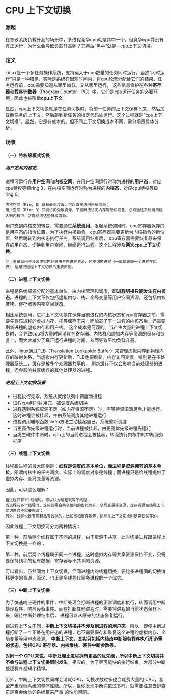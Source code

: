 # CPU 上下文切换

### 源起
在导致系统负载升高的场景中，多进程竞争cpu就是其中一个。但竞争cpu并没有真正运行，为什么会导致负载升高呢？其幕后“黑手”就是--cpu上下文切换。


### 定义
Linux是一个多任务操作系统，支持远大于cpu数量的任务同时运行。当然“同时运行”只是一种错觉，实际是系统在很短时间内，将cpu轮流分配给它们的结果。任务运行前，cpu需要知道从哪里加载，又从哪里运行，
这些信息维护在各种**寄存器**和**程序计数器**（Program Counter，PC）中，它们是cpu运行任务的必要环境，因此也被叫做**cpu上下文**。

显然，cpu上下文切换就是在任务切换时，将前一任务的上下文保存下来，然后加载新任务的上下文，然后跳到新任务的指定代码处运行。这个过程就是“cpu上下文切换”，显然，它是有成本的。但不同上下文切换成本不同，需分场景具体分析。


### 场景

#### （一）特权级模式切换
##### 用户态和内核态
  进程可运行在**用户空间**和**内核空间**，在用户空间运行时称为进程的**用户态**，对应cpu特权等级ring 3，在内核空间运行时称为进程的**内核态**，对应cpu特权等级ring 0。
  
    内核空间（Ring 0）具有最高权限，可以直接访问所有资源；
    用户空间（Ring 3）只能访问受限资源，不能直接访问内存等硬件设备，必须通过系统调用陷入到内核中，才能访问这些特权资源。
  
  用户态到内核态的转变，需要通过**系统调用**。发起系统调用时，cpu寄存器保存的是用户态的指令位置，为了执行内核指令，cpu寄存器需要更新为内核指令的新位置，然后跳转到内核态执行任务。系统调用结束后，
  cpu寄存器需要恢复原来保存的用户态，切换到用户空间，继续运行进程。这个过程涉及**两次cpu上下文切换**。
  
    注：系统调用不涉及虚拟内存等用户态进程资源，也不切换进程（一直都是同一个进程在运行），这是跟进程上下文切换的重要区别。
  
  
#### （二）进程上下文切换
  进程是系统资源分配的基本单位，由内核管理和调度，即**进程切换只能发生在内核态**。进程的上下文不仅包括虚拟内存、栈、全局变量等用户空间资源，还包括内核堆栈、寄存器等内核空间状态。
  
  相比系统调用，进程上下文切换在保存当前进程的内核状态和cpu寄存器之前，需要先将该进程的虚拟内存、栈等保存下来；而加载了下一进程的内核态后，还需要刷新进程的虚拟内存和用户栈。
  这个成本是可观的。当产生大量的进程上下文切换时，会导致cpu将大量时间消耗在寄存器、内核栈和虚拟内存等资源的保存和恢复上，而大大减少了真正运行进程的时间，从而导致平均负载升高。
  
  此外，linux通过TLB（Translation Lookaside Buffer）来管理虚拟内存到物理内存的映射关系，当虚拟内存更新后，TLB也要刷新，内存访问变慢。特别是在多处理器系统上，缓存是被多个处理器共享的，
  刷新缓存不仅会影响当前处理器的进程，还会影响共享缓存的其他处理器的进程。
  
##### 进程上下文切换场景
* 进程执行完毕，系统从就绪队列中调度新进程
* 进程cpu时间片用完，被调度系统切换
* 进程遇到系统资源不足（如内存资源不足）时，需等待资源满足后才能运行，这时进程会被挂起，并由系统调度其他进程运行
* 进程调用睡眠函数sleep方法主动挂起自己，系统重新调度
* 当更高优先级进程运行时，当前进程被挂起，由更高优先级进程先运行
* 当发生硬件中断时，cpu上的当前进程会被挂起，转而执行内核中的中断服务程序


#### （三）线程上下文切换
  线程跟进程的最大区别是：**线程是调度的基本单位，而进程是资源拥有的基本单位**。所谓内核中的任务调度，实际上的调度对象是线程；而进程只是给线程提供了虚拟内存、全局变量等资源。
  
  因此，可以这么理解：
  
    当进程只有1个线程时，可以认为进程就等于线程；
    当进程有多个线程时，这些线程会共享相同的虚拟内存、全局变量等资源，这些资源在线程上下文切换时不需要修改；
    另外，线程也是有拥有私有数据的，比如栈和寄存器等，这些在上下文切换时是需要保存的。
    
  因此线程上下文切换可分为两种情况：
  
  第一种，前后两个线程属于不同的进程，由于资源不共享，此时切换过程跟进程上下文切换是一样的；
  
  第二种，前后两个线程属于同一个进程，这时虚拟内存等共享资源保持不变，只需要保持线程的私有数据、寄存器等不共享的资源。
  
  可以看出，虽然同为上下文切换，但同进程内的线程切换，要比多进程间的切换消耗更少的资源，而这，也正是多线程代替多进程的一个优势。

#### （三）中断上下文切换
  为了快速响应硬件的事件，中断处理会打断进程的正常调度和执行，转而调用中断处理程序，响应设备事件。而在打断其他进程时，需要将进程的当前状态保存下来，等待中断处理结束后，
  进程可以从原来的状态恢复运行。
  
  跟进程上下文不同，**中断上下文切换并不涉及到进程的用户态**。所以，即便中断过程打断了一个正处在用户态的进程，也不需要保存和恢复这个进程的虚拟内存、全局变量等用户态资源。
  **中断上下文，其实只包括内核态中断服务程序执行所必需的状态，包括CPU 寄存器、内核堆栈、硬件中断参数等**。

  **对同一个 CPU 来说，中断处理比进程拥有更高的优先级，所以中断上下文切换并不会与进程上下文切换同时发生**。相应的，为了尽可能快的执行结束，大部分中断处理程序都短小精悍。

  另外，中断上下文切换同样会消耗CPU，切换次数过多也会耗费大量的 CPU，甚至严重降低系统的整体性能。所以，当你发现中断次数过多时，就需要注意去排查它是否会给你的系统带来严重
  的性能问题。

